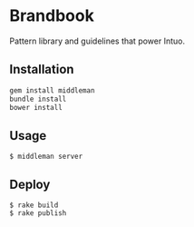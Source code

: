 # Brandbook

Pattern library and guidelines that power Intuo.

## Installation

```ruby
gem install middleman
bundle install
bower install
```

## Usage

```
$ middleman server
```

## Deploy

```
$ rake build
$ rake publish
```
